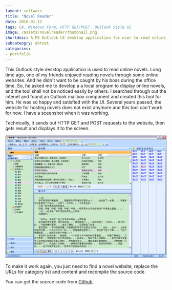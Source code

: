 ```yaml
---
layout: software
title: "Novel Reader"
date: 2016-01-12
tags: C#, Windows Form, HTTP GET/POST, Outlook Style UI
image: /assets/novelreader/thumbnail.png
shortdesc: A MS Outlook UI desktop application for user to read online novels.
subcateogry: dotnet
categories:
- portfolio
---
```


This Outlook style desktop application is used to read online novels. Long time ago, one of my friends enjoyed reading novels through some online websites. And he didn't want to be caught by his boss during the office time. So, he asked me to develop a a local program to display online novels, and the tool shall not be noticed easily by others. I searched through out the intenet and found an Outlook mailbox component and created this tool for him. He was so happy and satisfied with the UI. Several years passed, the website for hosting novels does not exist anymore and this tool can't work for now. I have a sceenshot when it was working.  

Technically, it sends out HTTP GET and POST requests to the website, then gets result and displays it to the screen.  

![Novel Reader](/assets/novelreader/index.png "Novel Reader")  

To make it work again, you just need to find a novel website, replace the URLs for category list and content and recompile the source code.  

You can get the source code from [Github](https://github.com/jojozhuang/Projects/tree/master/NovelReader/Src "Source Code").
